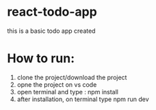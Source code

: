 # react-todo-app
this is a basic todo app created
# How to run:

1. clone the project/download the project
2. opne the project on vs code
3. open terminal and type : npm install
4. after installation, on terminal type npm run dev 
